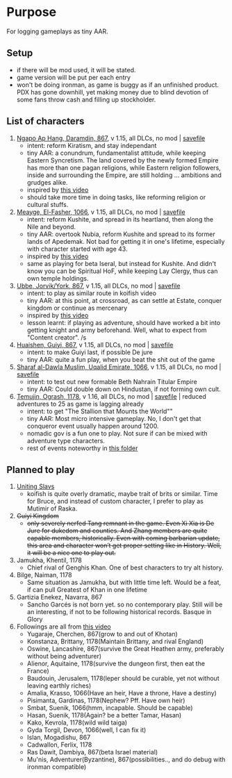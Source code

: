 # Purpose
For logging gameplays as tiny AAR.

## Setup
- if there will be mod used, it will be stated.
- game version will be put per each entry
- won't be doing ironman, as game is buggy as if an unfinished product. PDX has gone downhill, yet making money due to blind devotion of some fans throw cash and filling up stockholder. 

## List of characters
1. [Ngapo Ap Hang, Daramdin, 867](img/1_Hang.png), v 1.15, all DLCs, no mod | [savefile](saves/1_Hang.ck3)
    * intent: reform Kiratism, and stay independant
    * tiny AAR:  a conundrum, fundamentalist attitude, while keeping Eastern Syncretism.  The land covered by the newly formed Empire has more than one pagan religions, while Eastern religion followers, inside and surrounding the Empire, are still holding ... ambitions and grudges alike. 
    * inspired by [this video](https://www.youtube.com/watch?v=r8o4K0wDcc0)
    * should take more time in doing tasks, like reforming religion or cultural stuffs.
1. [Meayge, El-Fasher, 1066](img/2_Meayge.png), v 1.15, all DLCs, no mod | [savefile](saves/2_Meayge.ck3)
    * intent: reform Kushite, and spread in its heartland, then along the Nile and beyond.
    * tiny AAR: overtook Nubia, reform Kushite and spread to its former lands of Apedemak. Not bad for getting it in one's lifetime, especially with character started with age 43.
    * inspired by [this video](https://www.youtube.com/watch?v=ft9EQaIPGek)
    * same as playing for beta Iseral, but instead for Kushite. And didn't know you can be Spiritual HoF, while keeping Lay Clergy, thus can own temple holdings.
1. [Ubbe, Jorvik/York, 867](img/3_ubbe.png), v 1.15, all DLCs, no mod | [savefile](saves/3_ubbe.ck3)
    * intent: to play as similar route in koifish video 
    * tiny AAR: at this point, at crossroad, as can settle at Estate, conquer kingdom or continue as mercenary
    * inspired by [this video](https://www.youtube.com/watch?v=Mhy0nUNc7Ys)
    * lesson learnt: if playing as adventure, should have worked a bit into getting knight and army beforehand. Well, what to expect from "Content creator". /s
1. [Huaishen, Guiyi, 867](img/5_guiyi.png), v 1.15, all DLCs, no mod | [savefile](saves/5_guiyi.ck3)
    * intent: to make Guiyi last, if possible De jure
    * tiny AAR: quite a fun play, when you beat the shit out of the game
1. [Sharaf al-Dawla Muslim, Uqalid Emirate, 1066](img/4_TwoRiver.png), v 1.15, all DLCs, no mod | [savefile](saves/4_TwoRiver.ck3)
    * intent: to test out new formable Beth Nahrain Titular Empire
    * tiny AAR: Could double down on Hindustan, if not forming own cult.
1. [Temujin, Ogrash, 1178](img/6_temu.png), v 1.16, all DLCs, no mod | [savefile](saves/6_temu.ck3) | reduced adventures to 25 as game is lagging already
    * intent: to get "The Stallion that Mounts the World""
    * tiny AAR: Most micro intensive gameplay. No, I don't get that conqueror event usually happen around 1200.
    * nomadic gov is a fun one to play. Not sure if can be mixed with adventure type characters.
    * rest of events noteworthy in [this folder](img/6_temu)

## Planned to play
1. [Uniting Slavs](https://www.youtube.com/watch?v=fzXxmtcrrA0)
    * koifish is quite overly dramatic, maybe trait of brits or similar. Time for Bruce, and instead of custom character, I prefer to play as Mutimir of Raska.
1. ~~Guiyi Kingdom~~
    * ~~only severely nerfed Tang remnant  in the game. Even Xi Xia is De Jure for dukedom and counties. And Zhang members are quite capable members, historically. Even with coming barbarian update, this area and character won’t get proper setting like in History. Well, it will be a nice one to play out.~~
1. Jamukha, Khentil, 1178
    * Chief rival of Genghis Khan. One of best characters to try alt history.
1. Bilge, Naiman, 1178
    * Same situation as Jamukha, but with little time left. Would be a feat, if can pull Greatest of Khan in one lifetime
1. Gartizia Enekez, Navarra, 867
    * Sancho Garcés is not born yet. so no contemporary play. Still will be an interesting, if not to be following historical records. Basque in Glory
1. Followings are all from [this video](https://www.youtube.com/watch?v=u7hRAJoJ5LQ)
    * Yugaraje, Cherchen, 867(grow to and out of Khotan)
    * Konstanza, Brittany, 1178(Maintain Brittany, and rival England)
    * Oswine, Lancashire, 867(survive the Great Heathen army, preferably without being adventurer)
    * Alienor, Aquitaine, 1178(survive the dungeon first, then eat the France)
    * Baudouin, Jerusalem, 1178(leper should be curable, yet not without leaving earthly riches)
    * Amalia, Krasso, 1066(Have an heir, Have a throne, Have a destiny)
    * Pisimanta, Gardinas, 1178(Nephew? Pff. Have own heir)
    * Smbat, Suenik, 1066(hmm, incapable. Should be capable)
    * Hasan, Suenik, 1178(Again? be a better Tamar, Hasan)
    * Kako, Kevrola, 1178(wild wild taiga)
    * Gyda Torgil, Devon, 1066(well, I can fix it)
    * Islan, Mogadishu, 867
    * Cadwallon, Ferlix, 1178
    * Ras Dawit, Dambiya, 867(beta Israel material)
    * Mu'nis, Adventurer(Byzantine), 867(possibilities.., and do debug with ironman compatible)